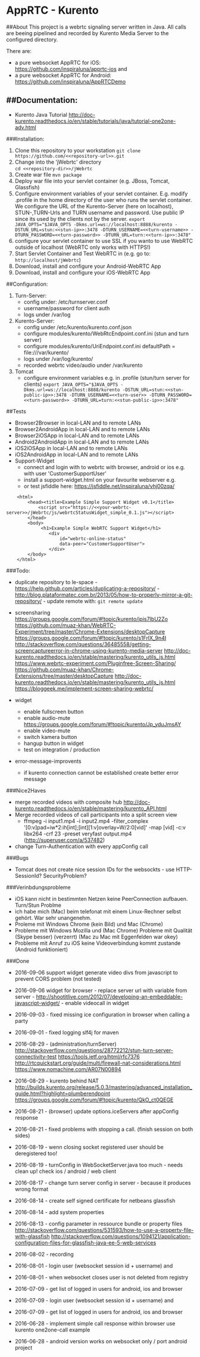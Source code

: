 # AppRTC - Kurento 

##About
This project is a webrtc signaling server written in Java.
All calls are beeing pipelined and recorded by Kurento Media Server to the configured directory. 

There are:
- a pure websocket AppRTC for iOS: https://github.com/inspiraluna/apprtc-ios and
- a pure websocket AppRTC for Android: https://github.com/inspiraluna/AppRTCDemo 


##Documentation:
-----------------
- Kurento Java Tutorial http://doc-kurento.readthedocs.io/en/stable/tutorials/java/tutorial-one2one-adv.html

###Installation:
1. Clone this repository to your workstation
```git clone https://github.com/<<repository-url>>.git```
2. Change into the 'jWebrtc' directory  
```cd <<repository-dir>>/jWebrtc```
3. Create war file 
```mvn package```
4. Deploy war file into your servlet container (e.g. JBoss, Tomcat, Glassfish)
5. Configure environment variables of your servlet container. E.g. modify .profile in the home directory of the user who runs the servlet container. We configure the URL of the Kurento-Server (here on localhost), STUN-,TURN-Urls and TURN username and password. Use public IP since its used by the clients not by the server.
```export JAVA_OPTS="$JAVA_OPTS -Dkms.url=ws://localhost:8888/kurento -DSTUN_URL=stun:<<stun-ip>>:3478 -DTURN_USERNAME=<<turn-username>> -DTURN_PASSWORD=<<turn-password>> -DTURN_URL=turn:<<turn-ip>>:3478"``` 
6. configure your servlet container to use SSL if you wanto to use WebRTC outside of localhost (WebRTC only works with HTTPS!)
7. Start Servlet Container and Test WebRTC in (e.g. go to: ```http://localhost/jWebrtc```) 
8. Download, install and configure your Android-WebRTC App
9. Download, install and configure your iOS-WebRTC App

##Configuration:
1. Turn-Server:
	- config under: /etc/turnserver.conf   
	- username/password for client auth 
	- logs under /var/log
2. Kurento-Server:
	- config under /etc/kurento/kurento.conf.json
	- configure modules/kurento/WebRtcEndpoint.conf.ini (stun and turn server)
	- configure modules/kurento/UriEndpoint.conf.ini defaultPath = file:///var/kurento/
	- logs under /var/log/kurento/
	- recorded webrtc video/audio under /var/kurento
3. Tomcat 
	- configure environment variables e.g. in .profile (stun/turn server for clients)
		``export JAVA_OPTS="$JAVA_OPTS -Dkms.url=ws://localhost:8888/kurento -DSTUN_URL=stun:<<stun-public-ip>>:3478 -DTURN_USERNAME=<<turn-user>> -DTURN_PASSWORD=<<turn-password>> -DTURN_URL=turn:<<stun-public-ip>>:3478"``

##Tests
- Browser2Browser in local-LAN and to remote LANs
- Browser2AndroidApp in local-LAN and to remote LANs
- Browser2iOSApp in local-LAN and to remote LANs
- Android2AndroidApp in local-LAN and to remote LANs
- iOS2iOSApp in local-LAN and to remote LANs
- iOS2AndroidApp in local-LAN and to remote LANs
- Support-Widget 
	- connect and login with to webrtc with browser, android or ios e.g. with user 'CustomerSupportUser'
	- install a support-widget.html on your favourite webserver e.g. 
	- or test jsfiddle here: https://jsfiddle.net/inspiraluna/vhj00zqa/
```
	<html>
		<head><title>Example Simple Support Widget v0.1</title>
			<script src="https://<<your-webrtc-server>>/jWebrtc/js/webrtcStatusWidget_simple_0.1.js"></script>
		</head>
		<body>
			 <h1>Example Simple WebRTC Support Widget</h1>
			 	<div 
			 		id="webrtc-online-status" 
			 		data-peer="CustomerSupportUser">
			    </div>
		</body>
	</html>
```



###Todo:
- duplicate repository to le-space 
		- https://help.github.com/articles/duplicating-a-repository/
		- http://blog.plataformatec.com.br/2013/05/how-to-properly-mirror-a-git-repository/
		- update remote with: ```git remote update```
- screensharing  
		https://groups.google.com/forum/#!topic/kurento/jpis7IbU2Zo
		https://github.com/muaz-khan/WebRTC-Experiment/tree/master/Chrome-Extensions/desktopCapture
		https://groups.google.com/forum/#!topic/kurento/s1FrlX_9n4I
		http://stackoverflow.com/questions/36485558/getting-screencaptureerror-in-chrome-using-kurento-media-server
		http://doc-kurento.readthedocs.io/en/stable/mastering/kurento_utils_js.html
		https://www.webrtc-experiment.com/Pluginfree-Screen-Sharing/
		https://github.com/muaz-khan/Chrome-Extensions/tree/master/desktopCapture
		http://doc-kurento.readthedocs.io/en/stable/mastering/kurento_utils_js.html
		https://bloggeek.me/implement-screen-sharing-webrtc/
- widget 
	- enable fullscreen button
	- enable audio-mute 
		https://groups.google.com/forum/#!topic/kurento/Jp_yduJmsAY
	- enable video-mute
	- switch kamera button
	- hangup button in widget
	- test on integration / production

- error-message-improvents
	- if kurento connection cannot be established create better error message

###Nice2Haves
- merge recorded videos with composite hub http://doc-kurento.readthedocs.io/en/stable/mastering/kurento_API.html
- Merge recorded videos of call participants into a split screen view
  - ffmpeg -i input1.mp4 -i input2.mp4 -filter_complex '[0:v]pad=iw*2:ih[int];[int][1:v]overlay=W/2:0[vid]' -map [vid] -c:v libx264 -crf 23 -preset veryfast output.mp4 (http://superuser.com/a/537482)
- change Turn-Authentication with every appConfig call
  
###Bugs
- Tomcat does not create nice session IDs for the websockts - use HTTP-SessionId? SecurityProblem? 

###Verinbdungsprobleme
- iOS kann nicht in bestimmten Netzen keine PeerConnection aufbauen. Turn/Stun Problme
- ich habe mich (Mac) beim telefonat mit einem Linux-Rechner selbst gehört. War sehr unangenehm.
- Proleme mit Windows Chrome (kein Bild) und Mac (Chrome)
- Probleme mit Windows Mozilla und (Mac Chrome) Probleme mit Qualität (Skype besser) (verzerrt) (Mac zu Mac mit Eggenfelden war okey)
- Probleme mit Anruf zu iOS keine Videoverbindung kommt zustande (Android funktioniert)

###Done
- 2016-09-06  support widget generate video divs from javascript to prevent CORS problem (not tested) 
- 2016-09-06  widget for browser 
		- replace server url with variable from server
		- http://shootitlive.com/2012/07/developing-an-embeddable-javascript-widget/ 
		- enable videocall in widget
- 2016-09-03 - fixed missing ice configuration in browser when calling a party 
- 2016-09-01 - fixed logging slf4j for maven
- 2016-08-29 - (administration/turnServer)
	http://stackoverflow.com/questions/28772212/stun-turn-server-connectivity-test
	https://tools.ietf.org/html/rfc7376
	http://rtcquickstart.org/guide/multi/firewall-nat-considerations.html
	https://www.nomachine.com/AR07N00894


- 2016-08-29 - kurento behind NAT
		http://builds.kurento.org/release/5.0.3/mastering/advanced_installation_guide.html?highlight=plumberendpoint
		https://groups.google.com/forum/#!topic/kurento/QkO_ct0QEGE
- 2016-08-21 - (browser) update options.iceServers after appConfig response 
- 2016-08-21 - fixed problems with stopping a call. (finish session on both sides)
- 2016-08-19 - wenn closing socket registered user should be deregistered too!
- 2016-08-19 - turnConfig in WebSocketServer.java too much - needs clean up! check ios / android / web client 
- 2016-08-17 - change turn server config in server - because it produces wrong format
- 2016-08-14 - create self signed certificate for netbeans glassfish
- 2016-08-14 - add system properties
- 2016-08-13  - config parameter in ressource bundle or property files 
				http://stackoverflow.com/questions/531593/how-to-use-a-property-file-with-glassfish
				http://stackoverflow.com/questions/1094121/application-configuration-files-for-glassfish-java-ee-5-web-services
- 2016-08-02 - recording
- 2016-08-01 - login user (websocket session id + username) and 
- 2016-08-01 - when websocket closes user is not deleted from registry
- 2016-07-09 - get list of logged in users for android, ios and browser 
- 2016-07-09 - login user (websocket session id + username) and 
- 2016-07-09 - get list of logged in users for android, ios and browser
- 2016-06-28 - implement simple call response within browser use kurento one2one-call example
- 2016-06-28 - android version works on websocket only / port android project
